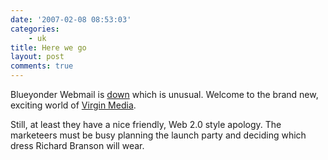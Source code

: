 ```yaml
---
date: '2007-02-08 08:53:03'
categories:
    - uk
title: Here we go
layout: post
comments: true
---
```

Blueyonder Webmail is
[down](http://flickr.com/photos/70276096@N00/383258896/) which is
unusual. Welcome to the brand new, exciting world of [Virgin
Media](http://www.nbrightside.com/blog/2007/01/31/i-am-a-virgin-again/).

Still, at least they have a nice friendly, Web 2.0 style apology. The
marketeers must be busy planning the launch party and deciding which
dress Richard Branson will wear.
